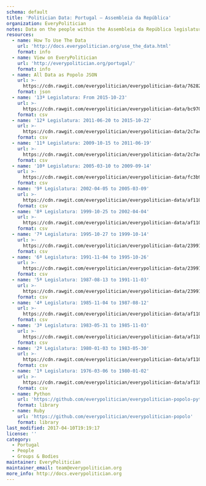 ```yaml
---
schema: default
title: 'Politician Data: Portugal — Assembleia da República'
organization: EveryPolitician
notes: Data on the people within the Assembleia da República legislature of Portugal.
resources:
  - name: How To Use The Data
    url: 'http://docs.everypolitician.org/use_the_data.html'
    format: info
  - name: View on EveryPolitician
    url: 'http://everypolitician.org/portugal/'
    format: info
  - name: All Data as Popolo JSON
    url: >-
      https://cdn.rawgit.com/everypolitician/everypolitician-data/76282b9d41e289a04a22bbe57155b431e5c13c19/data/Portugal/Assembly/ep-popolo-v1.0.json
    format: json
  - name: '13ª Legislatura: From 2015-10-23'
    url: >-
      https://cdn.rawgit.com/everypolitician/everypolitician-data/bc9707517f836ef37c6752278e681c57e715b866/data/Portugal/Assembly/term-13.csv
    format: csv
  - name: '12ª Legislatura: 2011-06-20 to 2015-10-22'
    url: >-
      https://cdn.rawgit.com/everypolitician/everypolitician-data/2c7ac23674deafa0650bdeab41b3d00a9eae72f0/data/Portugal/Assembly/term-12.csv
    format: csv
  - name: '11ª Legislatura: 2009-10-15 to 2011-06-19'
    url: >-
      https://cdn.rawgit.com/everypolitician/everypolitician-data/2c7ac23674deafa0650bdeab41b3d00a9eae72f0/data/Portugal/Assembly/term-11.csv
    format: csv
  - name: '10ª Legislatura: 2005-03-10 to 2009-09-14'
    url: >-
      https://cdn.rawgit.com/everypolitician/everypolitician-data/fc3b9daa6d6dc3f9a9545d5db057464ae636a622/data/Portugal/Assembly/term-10.csv
    format: csv
  - name: '9ª Legislatura: 2002-04-05 to 2005-03-09'
    url: >-
      https://cdn.rawgit.com/everypolitician/everypolitician-data/af1100eb4b050f753196e00e44123b8e3f9740e7/data/Portugal/Assembly/term-9.csv
    format: csv
  - name: '8ª Legislatura: 1999-10-25 to 2002-04-04'
    url: >-
      https://cdn.rawgit.com/everypolitician/everypolitician-data/af1100eb4b050f753196e00e44123b8e3f9740e7/data/Portugal/Assembly/term-8.csv
    format: csv
  - name: '7ª Legislatura: 1995-10-27 to 1999-10-14'
    url: >-
      https://cdn.rawgit.com/everypolitician/everypolitician-data/23991aeb84900851d61e7ed4d1a0739ea7fbccdb/data/Portugal/Assembly/term-7.csv
    format: csv
  - name: '6ª Legislatura: 1991-11-04 to 1995-10-26'
    url: >-
      https://cdn.rawgit.com/everypolitician/everypolitician-data/23991aeb84900851d61e7ed4d1a0739ea7fbccdb/data/Portugal/Assembly/term-6.csv
    format: csv
  - name: '5ª Legislatura: 1987-08-13 to 1991-11-03'
    url: >-
      https://cdn.rawgit.com/everypolitician/everypolitician-data/23991aeb84900851d61e7ed4d1a0739ea7fbccdb/data/Portugal/Assembly/term-5.csv
    format: csv
  - name: '4ª Legislatura: 1985-11-04 to 1987-08-12'
    url: >-
      https://cdn.rawgit.com/everypolitician/everypolitician-data/af1100eb4b050f753196e00e44123b8e3f9740e7/data/Portugal/Assembly/term-4.csv
    format: csv
  - name: '3ª Legislatura: 1983-05-31 to 1985-11-03'
    url: >-
      https://cdn.rawgit.com/everypolitician/everypolitician-data/af1100eb4b050f753196e00e44123b8e3f9740e7/data/Portugal/Assembly/term-3.csv
    format: csv
  - name: '2ª Legislatura: 1980-01-03 to 1983-05-30'
    url: >-
      https://cdn.rawgit.com/everypolitician/everypolitician-data/af1100eb4b050f753196e00e44123b8e3f9740e7/data/Portugal/Assembly/term-2.csv
    format: csv
  - name: '1ª Legislatura: 1976-03-06 to 1980-01-02'
    url: >-
      https://cdn.rawgit.com/everypolitician/everypolitician-data/af1100eb4b050f753196e00e44123b8e3f9740e7/data/Portugal/Assembly/term-1.csv
    format: csv
  - name: Python
    url: 'https://github.com/everypolitician/everypolitician-popolo-python'
    format: library
  - name: Ruby
    url: 'https://github.com/everypolitician/everypolitician-popolo'
    format: library
last_modified: 2017-04-10T19:19:17
license: ''
category:
  - Portugal
  - People
  - Groups & Bodies
maintainer: EveryPolitician
maintainer_email: team@everypolitician.org
more_info: http://docs.everypolitician.org
---
```

